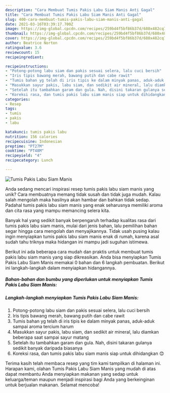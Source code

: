 ```yaml
---
description: "Cara Membuat Tumis Pakis Labu Siam Manis Anti Gagal"
title: "Cara Membuat Tumis Pakis Labu Siam Manis Anti Gagal"
slug: 400-cara-membuat-tumis-pakis-labu-siam-manis-anti-gagal
date: 2021-03-16T03:39:17.700Z
image: https://img-global.cpcdn.com/recipes/259bd4f5bf86b37d/680x482cq70/tumis-pakis-labu-siam-manis-foto-resep-utama.jpg
thumbnail: https://img-global.cpcdn.com/recipes/259bd4f5bf86b37d/680x482cq70/tumis-pakis-labu-siam-manis-foto-resep-utama.jpg
cover: https://img-global.cpcdn.com/recipes/259bd4f5bf86b37d/680x482cq70/tumis-pakis-labu-siam-manis-foto-resep-utama.jpg
author: Beatrice Norton
ratingvalue: 3.6
reviewcount: 15
recipeingredient:

recipeinstructions:
- "Potong-potong labu siam dan pakis sesuai selera, lalu cuci bersih"
- "Iris tipis bawang merah, bawang putih dan cabe rawit"
- "Tumis bahan yg telah di iris tipis ke dalam minyak panas, aduk-aduk sampai aroma tercium harum"
- "Masukkan sayur pakis, labu siam, dan sedikit air mineral, lalu diamkan beberapa saat sampai sayur matang"
- "Setelah itu tambahkan garam dan gula. Nah, disini takaran gulanya sedikit banyak daripada biasanya"
- "Koreksi rasa, dan tumis pakis labu siam manis siap untuk dihidangkan 😊"
categories:
- Resep
tags:
- tumis
- pakis
- labu

katakunci: tumis pakis labu 
nutrition: 156 calories
recipecuisine: Indonesian
preptime: "PT27M"
cooktime: "PT48M"
recipeyield: "4"
recipecategory: Lunch

---
```



![Tumis Pakis Labu Siam Manis](https://img-global.cpcdn.com/recipes/259bd4f5bf86b37d/680x482cq70/tumis-pakis-labu-siam-manis-foto-resep-utama.jpg)

Anda sedang mencari inspirasi resep tumis pakis labu siam manis yang unik? Cara membuatnya memang tidak susah dan tidak juga mudah. Kalau salah mengolah maka hasilnya akan hambar dan bahkan tidak sedap. Padahal tumis pakis labu siam manis yang enak seharusnya memiliki aroma dan cita rasa yang mampu memancing selera kita.



Banyak hal yang sedikit banyak berpengaruh terhadap kualitas rasa dari tumis pakis labu siam manis, mulai dari jenis bahan, lalu pemilihan bahan segar hingga cara mengolah dan menyajikannya. Tidak usah pusing kalau ingin menyiapkan tumis pakis labu siam manis enak di rumah, karena asal sudah tahu triknya maka hidangan ini mampu jadi suguhan istimewa.


Berikut ini ada beberapa cara mudah dan praktis untuk membuat tumis pakis labu siam manis yang siap dikreasikan. Anda bisa menyiapkan Tumis Pakis Labu Siam Manis memakai 0 bahan dan 6 langkah pembuatan. Berikut ini langkah-langkah dalam menyiapkan hidangannya.

<!--inarticleads1-->

##### Bahan-bahan dan bumbu yang diperlukan untuk menyiapkan Tumis Pakis Labu Siam Manis:





<!--inarticleads2-->

##### Langkah-langkah menyiapkan Tumis Pakis Labu Siam Manis:

1. Potong-potong labu siam dan pakis sesuai selera, lalu cuci bersih
1. Iris tipis bawang merah, bawang putih dan cabe rawit
1. Tumis bahan yg telah di iris tipis ke dalam minyak panas, aduk-aduk sampai aroma tercium harum
1. Masukkan sayur pakis, labu siam, dan sedikit air mineral, lalu diamkan beberapa saat sampai sayur matang
1. Setelah itu tambahkan garam dan gula. Nah, disini takaran gulanya sedikit banyak daripada biasanya
1. Koreksi rasa, dan tumis pakis labu siam manis siap untuk dihidangkan 😊




Terima kasih telah membaca resep yang tim kami tampilkan di halaman ini. Harapan kami, olahan Tumis Pakis Labu Siam Manis yang mudah di atas dapat membantu Anda menyiapkan makanan yang sedap untuk keluarga/teman maupun menjadi inspirasi bagi Anda yang berkeinginan untuk berjualan makanan. Selamat mencoba!
